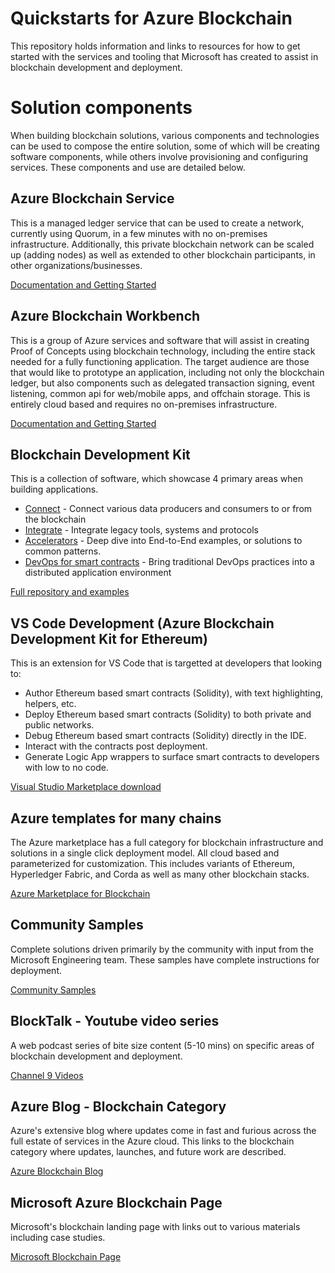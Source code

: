 # Quickstarts for Azure Blockchain

This repository holds information and links to resources for how to get started with the services and tooling that Microsoft has created to assist in blockchain development and deployment.

# Solution components

When building blockchain solutions, various components and technologies can be used to compose the entire solution, some of which will be creating software components, while others involve provisioning and configuring services.  These components and use are detailed below.

## Azure Blockchain Service

This is a managed ledger service that can be used to create a network, currently using Quorum, in a few minutes with no on-premises infrastructure.  Additionally, this private blockchain network can be scaled up (adding nodes) as well as extended to other blockchain participants, in other organizations/businesses.

[Documentation and Getting Started](https://docs.microsoft.com/en-us/azure/blockchain/service/)

## Azure Blockchain Workbench

This is a group of Azure services and software that will assist in creating Proof of Concepts using blockchain technology, including the entire stack needed for a fully functioning application.  The target audience are those that would like to prototype an application, including not only the blockchain ledger, but also components such as delegated transaction signing, event listening, common api for web/mobile apps, and offchain storage.  This is entirely cloud based and requires no on-premises infrastructure.

[Documentation and Getting Started](https://docs.microsoft.com/en-us/azure/blockchain/workbench/)

## Blockchain Development Kit

This is a collection of software, which showcase 4 primary areas when building applications.

-   [Connect](https://github.com/Azure-Samples/blockchain-devkit/tree/master/connect) - Connect various data producers and consumers to or from the blockchain
-   [Integrate](https://github.com/Azure-Samples/blockchain-devkit/tree/master/integrate) - Integrate legacy tools, systems and protocols
-   [Accelerators](https://github.com/Azure-Samples/blockchain-devkit/tree/master/accelerators) - Deep dive into End-to-End examples, or solutions to common patterns.
-   [DevOps for smart contracts](https://github.com/Azure-Samples/blockchain-devkit/tree/master/devops) - Bring traditional DevOps practices into a distributed application environment

[Full repository and examples](https://aka.ms/bcdevkit)

## VS Code Development  (Azure Blockchain Development Kit for Ethereum)

This is an extension for VS Code that is targetted at developers that looking to:

- Author Ethereum based smart contracts (Solidity), with text highlighting, helpers, etc.
- Deploy Ethereum based smart contracts (Solidity) to both private and public networks.
- Debug Ethereum based smart contracts (Solidity) directly in the IDE.
- Interact with the contracts post deployment.
- Generate Logic App wrappers to surface smart contracts to developers with low to no code.

[Visual Studio Marketplace download](https://marketplace.visualstudio.com/items?itemName=AzBlockchain.azure-blockchain)

## Azure templates for many chains

The Azure marketplace has a full category for blockchain infrastructure and solutions in a single click deployment model.  All cloud based and parameterized for customization. This includes variants of Ethereum, Hyperledger Fabric, and Corda as well as many other blockchain stacks. 

[Azure Marketplace for Blockchain](https://azuremarketplace.microsoft.com/en-us/marketplace/apps/category/blockchain?page=1)

## Community Samples

Complete solutions driven primarily by the community with input from the Microsoft Engineering team. These samples have complete instructions for deployment.

[Community Samples](https://github.com/Azure-Samples/bc-community-samples)

## BlockTalk - Youtube video series 

A web podcast series of bite size content (5-10 mins) on specific areas of blockchain development and deployment.

[Channel 9 Videos](https://aka.ms/blocktalk)

## Azure Blog - Blockchain Category 

Azure's extensive blog where updates come in fast and furious across the full estate of services in the Azure cloud. 
This links to the blockchain category where updates, launches, and future work are described. 

[Azure Blockchain Blog](https://azure.microsoft.com/en-us/blog/topics/blockchain/)

## Microsoft Azure Blockchain Page 

Microsoft's blockchain landing page with links out to various materials including case studies. 

[Microsoft Blockchain Page](https://azure.microsoft.com/en-us/solutions/blockchain/) 
